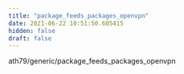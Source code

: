 ```yaml
---
title: "package_feeds_packages_openvpn"
date: 2021-06-22 10:51:50.605415
hidden: false
draft: false
---
```


ath79/generic/package_feeds_packages_openvpn

